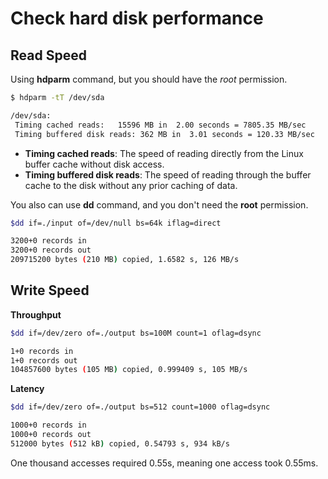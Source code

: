 # Check hard disk performance

## Read Speed

Using **hdparm** command, but you should have the *root* permission.

```bash
$ hdparm -tT /dev/sda

/dev/sda:
 Timing cached reads:   15596 MB in  2.00 seconds = 7805.35 MB/sec
 Timing buffered disk reads: 362 MB in  3.01 seconds = 120.33 MB/sec
```

- **Timing cached reads**: The speed of reading directly from the Linux buffer cache without disk access.
- **Timing buffered disk reads**: The speed of reading through the buffer cache to the disk without any prior caching of data.

You also can use **dd** command, and you don't need the **root** permission.

```bash
$dd if=./input of=/dev/null bs=64k iflag=direct

3200+0 records in
3200+0 records out
209715200 bytes (210 MB) copied, 1.6582 s, 126 MB/s
```
## Write Speed

**Throughput**

```bash
$dd if=/dev/zero of=./output bs=100M count=1 oflag=dsync

1+0 records in
1+0 records out
104857600 bytes (105 MB) copied, 0.999409 s, 105 MB/s
```

**Latency**

```bash
$dd if=/dev/zero of=./output bs=512 count=1000 oflag=dsync

1000+0 records in
1000+0 records out
512000 bytes (512 kB) copied, 0.54793 s, 934 kB/s
```

One thousand accesses required 0.55s, meaning one access took 0.55ms.
